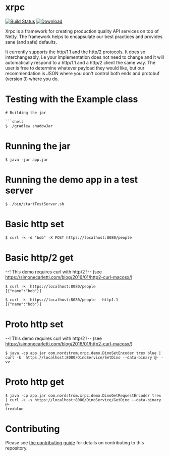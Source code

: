 xrpc
====
[![Build Status][ci-image]][ci-link] [ ![Download][artifact-image]][artifact-download]

Xrpc is a framework for creating production quality API services on top of Netty. The framework helps to encapsulate our
best practices and provides sane (and safe) defaults.

It currently supports the http/1.1 and the http/2 protocols. It does so interchangeably, 
i.e your implementation does not need to change and it will automatically respond to a http/1.1 
and a http/2 client the same way. The user is free to determine whatever payload they would like, 
but our recommendation is JSON where you don't control both ends and protobuf (version 3) where you do.

# Testing with the Example class  
```
# Building the jar

```shell
$ ./gradlew shadowJar
```

# Running the jar

```shell
$ java -jar app.jar
```

# Running the demo app in a test server

```shell
$ ./bin/startTestServer.sh
```

# Basic http set

```shell
$ curl -k -d "bob" -X POST https://localhost:8080/people
```

# Basic http/2 get
--! This demo requires curl with http/2 !--
(see https://simonecarletti.com/blog/2016/01/http2-curl-macosx/)
```shell
$ curl -k  https://localhost:8080/people
[{"name":"bob"}]
```

```shell
$ curl -k  https://localhost:8080/people --http1.1
[{"name":"bob"}]
```

# Proto http set
--! This demo requires curl with http/2 !--
(see https://simonecarletti.com/blog/2016/01/http2-curl-macosx/)
```shell
$ java -cp app.jar com.nordstrom.xrpc.demo.DinoSetEncoder trex blue | curl -k  https://localhost:8080/DinoService/SetDino --data-binary @- -vv
```

# Proto http get

```shell
$ java -cp app.jar com.nordstrom.xrpc.demo.DinoGetRequestEncoder trex | curl -k -s https://localhost:8080/DinoService/GetDino --data-binary @-
trexblue
```

# Contributing

Please see [the contributing guide](CONTRIBUTING.md) for details on contributing to this repository.


[ci-image]:https://travis-ci.org/Nordstrom/xrpc.svg?branch=master
[ci-link]:https://travis-ci.org/Nordstrom/xrpc
[artifact-image]:https://api.bintray.com/packages/nordstromoss/oss_maven/xrpc/images/download.svg
[artifact-download]:https://bintray.com/nordstromoss/oss_maven/xrpc/_latestVersion
